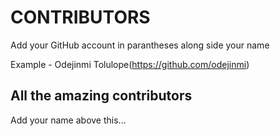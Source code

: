 # CONTRIBUTORS
Add your GitHub account in parantheses along side your name

Example - Odejinmi Tolulope(https://github.com/odejinmi)

## All the amazing contributors

Add your name above this...
